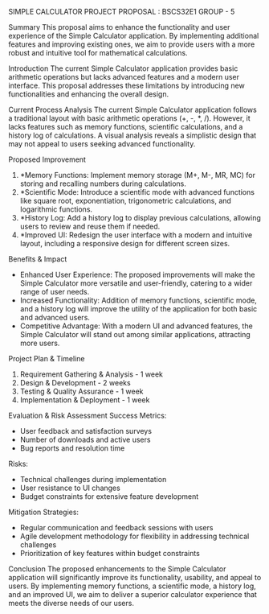 SIMPLE CALCULATOR PROJECT PROPOSAL : BSCS32E1 GROUP - 5

Summary
This proposal aims to enhance the functionality and user experience of the Simple Calculator application. By implementing additional features and improving existing ones, we aim to provide users with a more robust and intuitive tool for mathematical calculations.


Introduction
The current Simple Calculator application provides basic arithmetic operations but lacks advanced features and a modern user interface. This proposal addresses these limitations by introducing new functionalities and enhancing the overall design.


Current Process Analysis
The current Simple Calculator application follows a traditional layout with basic arithmetic operations (+, -, *, /). However, it lacks features such as memory functions, scientific calculations, and a history log of calculations. A visual analysis reveals a simplistic design that may not appeal to users seeking advanced functionality.


Proposed Improvement
1. *Memory Functions: Implement memory storage (M+, M-, MR, MC) for storing and recalling numbers during calculations.
2. *Scientific Mode: Introduce a scientific mode with advanced functions like square root, exponentiation, trigonometric calculations, and logarithmic functions.
3. *History Log: Add a history log to display previous calculations, allowing users to review and reuse them if needed.
4. *Improved UI: Redesign the user interface with a modern and intuitive layout, including a responsive design for different screen sizes.

Benefits & Impact
- Enhanced User Experience: The proposed improvements will make the Simple Calculator more versatile and user-friendly, catering to a wider range of user needs.
- Increased Functionality: Addition of memory functions, scientific mode, and a history log will improve the utility of the application for both basic and advanced users.
- Competitive Advantage: With a modern UI and advanced features, the Simple Calculator will stand out among similar applications, attracting more users.
  

Project Plan & Timeline
1. Requirement Gathering & Analysis - 1 week
2. Design & Development - 2 weeks
3. Testing & Quality Assurance - 1 week
4. Implementation & Deployment - 1 week


Evaluation & Risk Assessment
Success Metrics:
- User feedback and satisfaction surveys
- Number of downloads and active users
- Bug reports and resolution time

Risks:
- Technical challenges during implementation
- User resistance to UI changes
- Budget constraints for extensive feature development




Mitigation Strategies:
- Regular communication and feedback sessions with users
- Agile development methodology for flexibility in addressing technical challenges
- Prioritization of key features within budget constraints


Conclusion
The proposed enhancements to the Simple Calculator application will significantly improve its functionality, usability, and appeal to users. By implementing memory functions, a scientific mode, a history log, and an improved UI, we aim to deliver a superior calculator experience that meets the diverse needs of our users.
